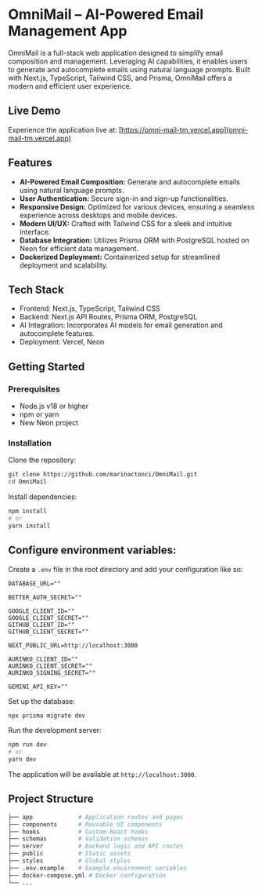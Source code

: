 # OmniMail – AI-Powered Email Management App
OmniMail is a full-stack web application designed to simplify email composition and management. Leveraging AI capabilities, it enables users to generate and autocomplete emails using natural language prompts. Built with Next.js, TypeScript, Tailwind CSS, and Prisma, OmniMail offers a modern and efficient user experience.

## Live Demo
Experience the application live at: [https://omni-mail-tm.vercel.app](omni-mail-tm.vercel.app)

## Features
- **AI-Powered Email Composition:** Generate and autocomplete emails using natural language prompts.
- **User Authentication:** Secure sign-in and sign-up functionalities.
- **Responsive Design:** Optimized for various devices, ensuring a seamless experience across desktops and mobile devices.
- **Modern UI/UX:** Crafted with Tailwind CSS for a sleek and intuitive interface.
- **Database Integration:** Utilizes Prisma ORM with PostgreSQL hosted on Neon for efficient data management.
- **Dockerized Deployment:** Containerized setup for streamlined deployment and scalability.

## Tech Stack
- Frontend: Next.js, TypeScript, Tailwind CSS
- Backend: Next.js API Routes, Prisma ORM, PostgreSQL
- AI Integration: Incorporates AI models for email generation and autocomplete features.
- Deployment: Vercel, Neon

## Getting Started
### Prerequisites
- Node.js v18 or higher
- npm or yarn
- New Neon project

### Installation
Clone the repository:

```bash
git clone https://github.com/marinactonci/OmniMail.git
cd OmniMail
```

Install dependencies:

```bash
npm install
# or
yarn install
```

## Configure environment variables:

Create a `.env` file in the root directory and add your configuration like so:

```env
DATABASE_URL=""

BETTER_AUTH_SECRET=""

GOOGLE_CLIENT_ID=""
GOOGLE_CLIENT_SECRET=""
GITHUB_CLIENT_ID=""
GITHUB_CLIENT_SECRET=""

NEXT_PUBLIC_URL=http://localhost:3000

AURINKO_CLIENT_ID=""
AURINKO_CLIENT_SECRET=""
AURINKO_SIGNING_SECRET=""

GEMINI_API_KEY=""
```

Set up the database:

```bash
npx prisma migrate dev
```

Run the development server:

```bash
npm run dev
# or
yarn dev
```

The application will be available at `http://localhost:3000`.

## Project Structure
```bash
├── app             # Application routes and pages
├── components      # Reusable UI components
├── hooks           # Custom React hooks
├── schemas         # Validation schemas
├── server          # Backend logic and API routes
├── public          # Static assets
├── styles          # Global styles
├── .env.example    # Example environment variables
├── docker-compose.yml # Docker configuration
└── ...
```
